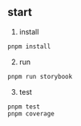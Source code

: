 ## start  
1. install

```bash
pnpm install
```

2. run

```bash
pnpm run storybook
```

3. test
```bash
pnpm test
pnpm coverage
```